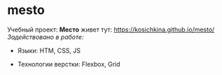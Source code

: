 # mesto
Учебный проект: **Место** 
живет тут: https://kosichkina.github.io/mesto/
*Задействовано в работе:* 
+ Языки: HTM, CSS, JS

+ Технологии верстки: Flexbox, Grid

